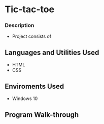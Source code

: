 # Tic-tac-toe
### Description
- Project consists of 
## Languages and Utilities Used
- HTML
- CSS
## Enviroments Used
- Windows 10
## Program Walk-through 
